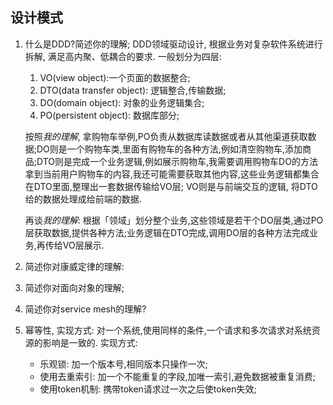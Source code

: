 ## 设计模式
1. 什么是DDD?简述你的理解;
    DDD领域驱动设计, 根据业务对复杂软件系统进行拆解, 满足高内聚、低耦合的要求.
    一般划分为四层: 
    1. VO(view object):一个页面的数据整合;
    2. DTO(data transfer object): 逻辑整合,传输数据;
    3. DO(domain object): 对象的业务逻辑集合;
    4. PO(persistent object): 数据库部分;

    按照*我的理解*, 拿购物车举例,PO负责从数据库读数据或者从其他渠道获取数据;DO则是一个购物车类,里面有购物车的各种方法,例如清空购物车,添加商品;DTO则是完成一个业务逻辑,例如展示购物车,我需要调用购物车DO的方法拿到当前用户购物车的内容,我还可能需要获取其他内容,这些业务逻辑都集合在DTO里面,整理出一套数据传输给VO层; VO则是与前端交互的逻辑, 将DTO给的数据处理成给前端的数据.

    再谈*我的理解*: 根据「领域」划分整个业务,这些领域是若干个DO层类,通过PO层获取数据,提供各种方法;业务逻辑在DTO完成,调用DO层的各种方法完成业务,再传给VO层展示.

2. 简述你对康威定律的理解:

2. 简述你对面向对象的理解;

3. 简述你对service mesh的理解?

4. 幂等性, 实现方式:
    对一个系统,使用同样的条件,一个请求和多次请求对系统资源的影响是一致的.
    实现方式:
    - 乐观锁: 加一个版本号,相同版本只操作一次;
    - 使用去重索引: 加一个不能重复的字段,加唯一索引,避免数据被重复消费;
    - 使用token机制: 携带token请求过一次之后使token失效;
